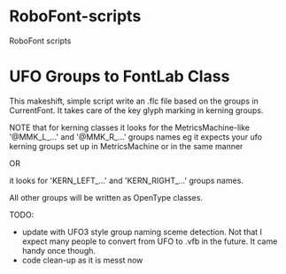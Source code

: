 # RoboFont-scripts
RoboFont scripts

UFO Groups to FontLab Class
===========================

This makeshift, simple script write an .flc file based on the groups in CurrentFont. It takes care of the key glyph marking in kerning groups. 
    
NOTE that for kerning classes it looks for the MetricsMachine-like '@MMK_L_...' and '@MMK_R_...' groups names eg it expects your ufo kerning groups set up in MetricsMachine or in the same manner
    
OR
    
it looks for 'KERN_LEFT_...' and 'KERN_RIGHT_...' groups names.
    
All other groups will be written as OpenType classes.

TODO: 
- update with UFO3 style group naming sceme detection. Not that I expect many people to convert from UFO to .vfb in the future. It came handy once though.
- code clean-up as it is messt now
